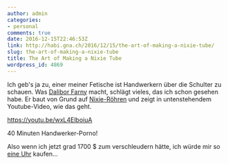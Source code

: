 ```yaml
---
author: admin
categories:
- personal
comments: true
date: 2016-12-15T22:46:53Z
link: http://habi.gna.ch/2016/12/15/the-art-of-making-a-nixie-tube/
slug: the-art-of-making-a-nixie-tube
title: The Art of Making a Nixie Tube
wordpress_id: 4869
---
```


Ich geb's ja zu, einer meiner Fetische ist Handwerkern über die Schulter zu schauen. Was [Dalibor Farny](http://www.daliborfarny.com) macht, schlägt vieles, das ich schon gesehen habe. Er baut von Grund auf [Nixie-Röhren](https://de.wikipedia.org/wiki/Nixie-Röhre) und zeigt in untenstehendem Youtube-Video, wie das geht.

https://youtu.be/wxL4ElboiuA

40 Minuten Handwerker-Porno!

Also wenn ich jetzt grad 1700 $ zum verschleudern hätte, ich würde mir so [eine Uhr](http://www.daliborfarny.com/zen-nixie-clock/) kaufen...
